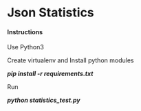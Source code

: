 # Json Statistics

#### Instructions
Use Python3


Create virtualenv and Install python modules

***pip install -r requirements.txt***


Run

***python statistics_test.py***



